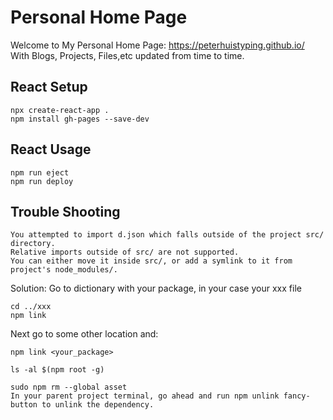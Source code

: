 # Personal Home Page
Welcome to My Personal Home Page: https://peterhuistyping.github.io/ \
With Blogs, Projects, Files,etc updated from time to time.

## React Setup
```
npx create-react-app .
npm install gh-pages --save-dev
```
## React Usage
```
npm run eject
npm run deploy
```   
## Trouble Shooting
```
You attempted to import d.json which falls outside of the project src/ directory. 
Relative imports outside of src/ are not supported.
You can either move it inside src/, or add a symlink to it from project's node_modules/.
```
Solution:
Go to dictionary with your package, in your case your xxx file
```
cd ../xxx
npm link
```
Next go to some other location and:
```
npm link <your_package>

ls -al $(npm root -g)

sudo npm rm --global asset 
In your parent project terminal, go ahead and run npm unlink fancy-button to unlink the dependency.
```
